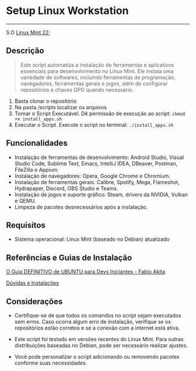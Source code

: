 # Setup Linux Workstation

------------

S.O [Linux Mint 22](https://www.linuxmint.com/);

## Descrição

> Este script automatiza a instalação de ferramentas e aplicativos essenciais para desenvolvimento no Linux Mint. Ele instala uma variedade de softwares, incluindo ferramentas de programação, navegadores, ferramentas gerais e jogos, além de configurar repositórios e chaves GPG quando necessário.

1. Basta clonar o repositório
2. Na pasta /scripts localizar os arquivos
3. Tornar o Script Executável. Dê permissão de execução ao script: `chmod +x install_apps.sh`
4. Executar o Script. Execute o script no terminal: `./install_apps.sh`

## Funcionalidades

- Instalação de ferramentas de desenvolvimento: Android Studio, Visual Studio Code, Sublime Text, Emacs, IntelliJ IDEA, DBeaver, Postman, FileZilla e Appium.
- Instalação de navegadores: Opera, Google Chrome e Chromium.
- Instalação de ferramentas gerais: Calibre, Spotify, Mega, Flameshot, Hydrapaper, Discord, OBS Studio e Teams.
- Instalação de jogos e suporte gráfico: Steam, drivers da NVIDIA, Vulkan e QEMU.
- Limpeza de pacotes desnecessários após a instalação.

## Requisitos

- Sistema operacional: Linux Mint (baseado no Debian) atualizado

## Referências e Guias de Instalação

[O Guia DEFINITIVO de UBUNTU para Devs Iniciantes - Fabio Akita](https://youtu.be/epiyExCyb2s)

[Dúvidas e Instalações](https://www.edivaldobrito.com.br/)

## Considerações

- Certifique-se de que todos os comandos no script sejam executados sem erros. Caso ocorra algum erro de instalação, verifique se os repositórios estão corretos e se a conexão com a internet está ativa.

- Este script foi testado em versões recentes do Linux Mint. Para outras distribuições baseadas no Debian, pode ser necessário realizar ajustes.

- Você pode personalizar o script adicionando ou removendo pacotes conforme suas necessidades.
